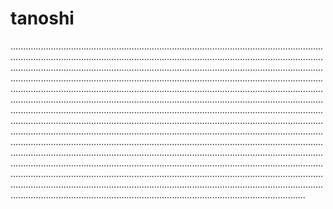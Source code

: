 # tanoshi
.............................................................................................................................................................................................................................................................................................................................................................................................................................................................................................................................................................................................................................................................................................................................................................................................................................................................................................................................................................................................................................................................................................................................................................................................................................................................................................................................................................................................................................................................................................................................................................................................................................................................................................................................................................................................................................................................................................................................